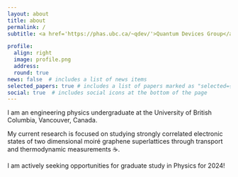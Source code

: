 ```yaml
---
layout: about
title: about
permalink: /
subtitle: <a href='https://phas.ubc.ca/~qdev/'>Quantum Devices Group</a>, UBC, Vancouver

profile:
  align: right
  image: profile.png
  address: 
  round: true
news: false  # includes a list of news items
selected_papers: true # includes a list of papers marked as "selected={true}"
social: true  # includes social icons at the bottom of the page
---
```


I am an engineering physics undergraduate at the University of British Columbia, Vancouver, Canada. 

My current research is focused on studying strongly correlated electronic states of two dimensional moiré graphene superlattices through transport and thermodynamic measurements ☕. 

I am actively seeking opportunities for graduate study in Physics for 2024! 

<!-- Please feel free to contact me through <a href="mailto:raysu@student.ubc.ca">email</a> if you have any questions .  -->
<!-- I appreciate a good cup of `coffee` ☕.  -->
<!-- I fabricate my devices using the state-of-the-art electron beam lithography system (`JEOL JBX-8100FS`), and measure their transport properties in a `BlueFors XLD` dilution refrigerator.   -->